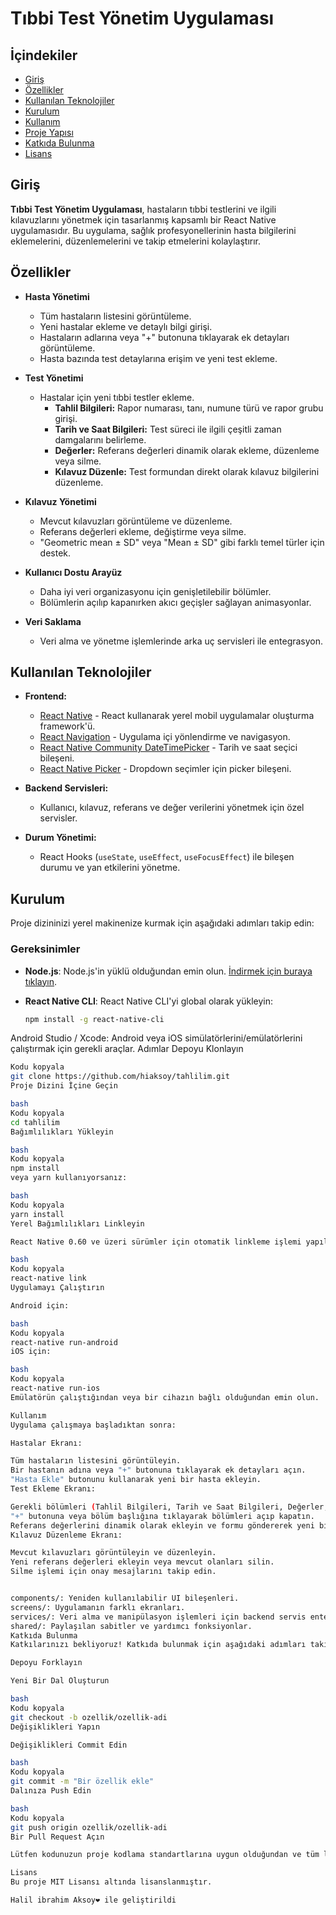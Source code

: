 # Tıbbi Test Yönetim Uygulaması


## İçindekiler

- [Giriş](#giriş)
- [Özellikler](#özellikler)
- [Kullanılan Teknolojiler](#kullanılan-teknolojiler)
- [Kurulum](#kurulum)
- [Kullanım](#kullanım)
- [Proje Yapısı](#proje-yapısı)
- [Katkıda Bulunma](#katkıda-bulunma)
- [Lisans](#lisans)

## Giriş

**Tıbbi Test Yönetim Uygulaması**, hastaların tıbbi testlerini ve ilgili kılavuzlarını yönetmek için tasarlanmış kapsamlı bir React Native uygulamasıdır. Bu uygulama, sağlık profesyonellerinin hasta bilgilerini eklemelerini, düzenlemelerini ve takip etmelerini kolaylaştırır.

## Özellikler

- **Hasta Yönetimi**
  - Tüm hastaların listesini görüntüleme.
  - Yeni hastalar ekleme ve detaylı bilgi girişi.
  - Hastaların adlarına veya "+" butonuna tıklayarak ek detayları görüntüleme.
  - Hasta bazında test detaylarına erişim ve yeni test ekleme.

- **Test Yönetimi**
  - Hastalar için yeni tıbbi testler ekleme.
    - **Tahlil Bilgileri:** Rapor numarası, tanı, numune türü ve rapor grubu girişi.
    - **Tarih ve Saat Bilgileri:** Test süreci ile ilgili çeşitli zaman damgalarını belirleme.
    - **Değerler:** Referans değerleri dinamik olarak ekleme, düzenleme veya silme.
    - **Kılavuz Düzenle:** Test formundan direkt olarak kılavuz bilgilerini düzenleme.

- **Kılavuz Yönetimi**
  - Mevcut kılavuzları görüntüleme ve düzenleme.
  - Referans değerleri ekleme, değiştirme veya silme.
  - "Geometric mean ± SD" veya "Mean ± SD" gibi farklı temel türler için destek.

- **Kullanıcı Dostu Arayüz**
  - Daha iyi veri organizasyonu için genişletilebilir bölümler.
  - Bölümlerin açılıp kapanırken akıcı geçişler sağlayan animasyonlar.

- **Veri Saklama**
  - Veri alma ve yönetme işlemlerinde arka uç servisleri ile entegrasyon.


## Kullanılan Teknolojiler

- **Frontend:**
  - [React Native](https://reactnative.dev/) - React kullanarak yerel mobil uygulamalar oluşturma framework'ü.
  - [React Navigation](https://reactnavigation.org/) - Uygulama içi yönlendirme ve navigasyon.
  - [React Native Community DateTimePicker](https://github.com/react-native-datetimepicker/datetimepicker) - Tarih ve saat seçici bileşeni.
  - [React Native Picker](https://github.com/react-native-picker/picker) - Dropdown seçimler için picker bileşeni.

- **Backend Servisleri:**
  - Kullanıcı, kılavuz, referans ve değer verilerini yönetmek için özel servisler.

- **Durum Yönetimi:**
  - React Hooks (`useState`, `useEffect`, `useFocusEffect`) ile bileşen durumu ve yan etkilerini yönetme.

## Kurulum

Proje dizininizi yerel makinenize kurmak için aşağıdaki adımları takip edin:

### Gereksinimler

- **Node.js**: Node.js'in yüklü olduğundan emin olun. [İndirmek için buraya tıklayın](https://nodejs.org/).
- **React Native CLI**: React Native CLI'yi global olarak yükleyin:
  
  ```bash
  npm install -g react-native-cli
Android Studio / Xcode: Android veya iOS simülatörlerini/emülatörlerini çalıştırmak için gerekli araçlar.
Adımlar
Depoyu Klonlayın

  ```bash
  Kodu kopyala
  git clone https://github.com/hiaksoy/tahlilim.git
  Proje Dizini İçine Geçin

bash
Kodu kopyala
cd tahlilim
Bağımlılıkları Yükleyin

bash
Kodu kopyala
npm install
veya yarn kullanıyorsanız:

bash
Kodu kopyala
yarn install
Yerel Bağımlılıkları Linkleyin

React Native 0.60 ve üzeri sürümler için otomatik linkleme işlemi yapılır. Daha düşük sürümler için manuel linkleme gerekebilir:

bash
Kodu kopyala
react-native link
Uygulamayı Çalıştırın

Android için:

bash
Kodu kopyala
react-native run-android
iOS için:

bash
Kodu kopyala
react-native run-ios
Emülatörün çalıştığından veya bir cihazın bağlı olduğundan emin olun.

Kullanım
Uygulama çalışmaya başladıktan sonra:

Hastalar Ekranı:

Tüm hastaların listesini görüntüleyin.
Bir hastanın adına veya "+" butonuna tıklayarak ek detayları açın.
"Hasta Ekle" butonunu kullanarak yeni bir hasta ekleyin.
Test Ekleme Ekranı:

Gerekli bölümleri (Tahlil Bilgileri, Tarih ve Saat Bilgileri, Değerler, Kılavuz Düzenle) doldurun.
"+" butonuna veya bölüm başlığına tıklayarak bölümleri açıp kapatın.
Referans değerlerini dinamik olarak ekleyin ve formu göndererek yeni bir test ekleyin.
Kılavuz Düzenleme Ekranı:

Mevcut kılavuzları görüntüleyin ve düzenleyin.
Yeni referans değerleri ekleyin veya mevcut olanları silin.
Silme işlemi için onay mesajlarını takip edin.


components/: Yeniden kullanılabilir UI bileşenleri.
screens/: Uygulamanın farklı ekranları.
services/: Veri alma ve manipülasyon işlemleri için backend servis entegrasyonları.
shared/: Paylaşılan sabitler ve yardımcı fonksiyonlar.
Katkıda Bulunma
Katkılarınızı bekliyoruz! Katkıda bulunmak için aşağıdaki adımları takip edin:

Depoyu Forklayın

Yeni Bir Dal Oluşturun

bash
Kodu kopyala
git checkout -b ozellik/ozellik-adi
Değişiklikleri Yapın

Değişiklikleri Commit Edin

bash
Kodu kopyala
git commit -m "Bir özellik ekle"
Dalınıza Push Edin

bash
Kodu kopyala
git push origin ozellik/ozellik-adi
Bir Pull Request Açın

Lütfen kodunuzun proje kodlama standartlarına uygun olduğundan ve tüm linting kontrollerini geçtiğinden emin olun.

Lisans
Bu proje MIT Lisansı altında lisanslanmıştır.

Halil ibrahim Aksoy❤️ ile geliştirildi
